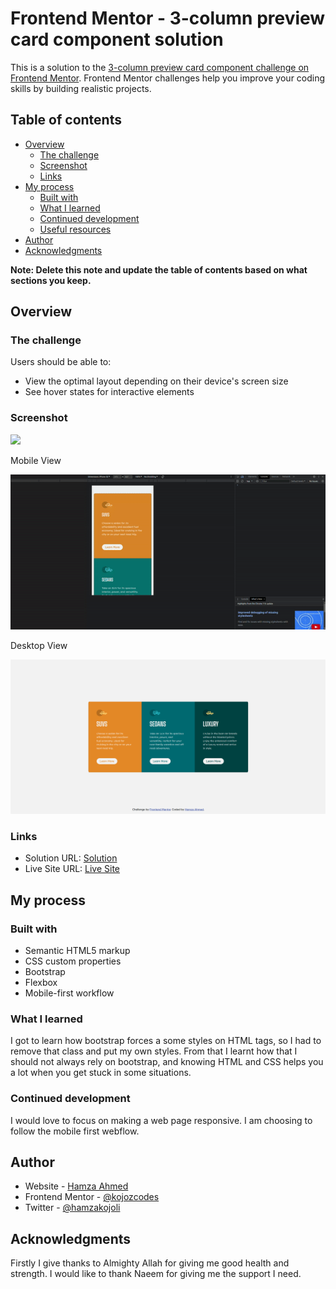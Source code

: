 # Frontend Mentor - 3-column preview card component solution

This is a solution to the [3-column preview card component challenge on Frontend Mentor](https://www.frontendmentor.io/challenges/3column-preview-card-component-pH92eAR2-). Frontend Mentor challenges help you improve your coding skills by building realistic projects. 

## Table of contents

- [Overview](#overview)
  - [The challenge](#the-challenge)
  - [Screenshot](#screenshot)
  - [Links](#links)
- [My process](#my-process)
  - [Built with](#built-with)
  - [What I learned](#what-i-learned)
  - [Continued development](#continued-development)
  - [Useful resources](#useful-resources)
- [Author](#author)
- [Acknowledgments](#acknowledgments)

**Note: Delete this note and update the table of contents based on what sections you keep.**

## Overview

### The challenge

Users should be able to:

- View the optimal layout depending on their device's screen size
- See hover states for interactive elements

### Screenshot

![](./screenshot.jpg)

Mobile View

![Mobile](<README images/Mobile View.gif>)

Desktop View

![Desktop](<README images/Desktop View.png>)


### Links

- Solution URL: [Solution](https://github.com/kojozcodes/3-column-preview-card-component)
- Live Site URL: [Live Site](https://www.kojozcodes.github.io/3-column-preview-card-component)

## My process

### Built with

- Semantic HTML5 markup
- CSS custom properties
- Bootstrap
- Flexbox
- Mobile-first workflow

### What I learned

I got to learn how bootstrap forces a some styles on HTML tags, so I had to remove that class and put my own styles. From that I learnt how that I should not always rely on bootstrap, and knowing HTML and CSS helps you a lot when you get stuck in some situations.

### Continued development

I would love to focus on making a web page responsive. I am choosing to follow the mobile first webflow.


## Author

- Website - [Hamza Ahmed](https://www.github.com/kojozcodes)
- Frontend Mentor - [@kojozcodes](https://www.frontendmentor.io/profile/kojozcodes)
- Twitter - [@hamzakojoli](https://www.twitter.com/hamzakojoli)

## Acknowledgments

Firstly I give thanks to Almighty Allah for giving me good health and strength. I would like to thank Naeem for giving me the support I need.
